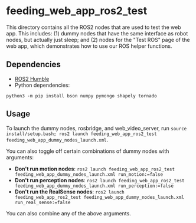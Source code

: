 # feeding_web_app_ros2_test

This directory contains all the ROS2 nodes that are used to test the web app. This includes: (1) dummy nodes that have the same interface as robot nodes, but actually just sleep; and (2) nodes for the "Test ROS" page of the web app, which demonstrates how to use our ROS helper functions.

## Dependencies
- [ROS2 Humble](https://docs.ros.org/en/humble/Installation.html)
- Python dependencies:
```
python3 -m pip install bson numpy pymongo shapely tornado
```

## Usage

To launch the dummy nodes, rosbridge, and web_video_server, run `source install/setup.bash; ros2 launch feeding_web_app_ros2_test feeding_web_app_dummy_nodes_launch.xml`.

You can also toggle off certain combinations of dummy nodes with arguments:
- **Don't run motion nodes**: `ros2 launch feeding_web_app_ros2_test feeding_web_app_dummy_nodes_launch.xml run_motion:=false`
- **Don't run perception nodes**: `ros2 launch feeding_web_app_ros2_test feeding_web_app_dummy_nodes_launch.xml run_perception:=false`
- **Don't run the RealSense nodes**: `ros2 launch feeding_web_app_ros2_test feeding_web_app_dummy_nodes_launch.xml run_real_sense:=false`

You can also combine any of the above arguments.
